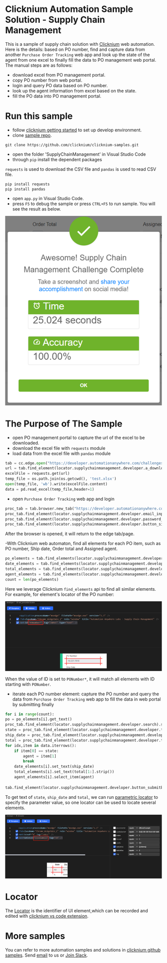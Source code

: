# Clicknium Automation Sample Solution - Supply Chain Management

This is a sample of supply chain solution with [Clicknium](https://www.clicknium.com/) web automation.
Here is the details: based on PO number, find and capture data from another `Purchase Order Tracking` web app and look up the state of the agent from one excel to finally fill the data to PO management web portal.
The manual steps are as follows:
- download excel from PO management portal.
- copy PO number from web portal.
- login and query PO data based on PO number.
- look up the agent information from excel based on the state.
- fill the PO data into PO management portal.


# Run this sample
- follow [clicknium getting started](https://www.clicknium.com/documents/quickstart) to set up develop environment.
- clone [sample repo](https://github.com/clicknium/clicknium-samples).
```
git clone https://github.com/clicknium/clicknium-samples.git
```
- open the folder 'SupplyChainManagement' in Visual Studio Code
- through `pip` install the dependent packages
  
`requests` is used to download the CSV file and `pandas` is used to read CSV file.

```
pip install requests
pip install pandas
```
- open `app.py` in Visual Studio Code.
- press `F5` to debug the sample or press `CTRL+F5` to run sample.
You will see the result as below.

![result](img/result.png)

# The Purpose of The Sample
- open PO management portal to capture the url of the excel to be downloaded.
- download the excel file with `requests` module
- load data from the excel file with `pandas` module 

```python
tab = cc.edge.open("https://developer.automationanywhere.com/challenges/automationanywherelabs-supplychainmanagement.html")
url = tab.find_element(locator.supplychainmanagement.developer.a_downloadagentterritoryspreadsheet).get_property("href")
excelFile = requests.get(url)
temp_file = os.path.join(os.getcwd(), 'test.xlsx')
open(temp_file, 'wb').write(excelFile.content)
data = pd.read_excel(temp_file,header=1)
```

- open `Purchase Order Tracking` web app and login
  
```python
proc_tab = tab.browser.new_tab("https://developer.automationanywhere.com/challenges/AutomationAnywhereLabs-POTrackingLogin.html")
proc_tab.find_element(locator.supplychainmanagement.developer.email_inputemail).set_text('username')
proc_tab.find_element(locator.supplychainmanagement.developer.password_inputpassword).set_text('password')
proc_tab.find_element(locator.supplychainmanagement.developer.button_signin).click()
```
After the browser is opened, it will return to the edge tab/page.

-With Clicknium web automaton, find all elements for each PO item, such as PO number, Ship date, Order total and Assigned agent.

```python
po_elements = tab.find_elements(locator.supplychainmanagement.developer.text_ponumber)
date_elements = tab.find_elements(locator.supplychainmanagement.developer.text_shipdate)
total_elements = tab.find_elements(locator.supplychainmanagement.developer.text_ordertotal)
agent_elements = tab.find_elements(locator.supplychainmanagement.developer.select_agent)
count = len(po_elements)
```

Here we leverage Clicknium `find_elements` api to find all similar elements. For example, for element's locator of the PO number:

![locator1](img/locator1.png)

When the value of ID is set to `PONumber*`, it will match all elements with ID starting with `PONumber`.

- iterate each PO number element: capture the PO number and query the data from `Purchase Order Tracking` web app to fill the data in web portal by submitting finally

```python
for i in range(count):
po = po_elements[i].get_text()
proc_tab.find_element(locator.supplychainmanagement.developer.search).set_text(po)
state = proc_tab.find_element(locator.supplychainmanagement.developer.td, {"column":5}).get_text()
ship_date = proc_tab.find_element(locator.supplychainmanagement.developer.td, {"column":'7'}).get_text()
total = proc_tab.find_element(locator.supplychainmanagement.developer.td, {"column":'8'}).get_text()
for idx,item in data.iterrows():
    if item[0] == state:
        agent = item[1]
        break
    date_elements[i].set_text(ship_date)
    total_elements[i].set_text(total[1:].strip())
    agent_elements[i].select_item(agent)
    
tab.find_element(locator.supplychainmanagement.developer.button_submitbutton).click()
```

To get text of `state`, `ship_date` and `total`, we can run [parametric locator](https://www.clicknium.com/documents/concepts/parametric_locator) to specify the parameter value, so one locator can be used to locate several elements.

![parametric locator](img/parametric_locator.png)


# Locator
The [Locator](https://www.clicknium.com/documents/concepts/locator) is the identifier of UI element,which can be recorded and edited with [clicknium vs code extension](https://marketplace.visualstudio.com/items?itemName=ClickCorp.clicknium).

# More samples
You can refer to more automation samples and solutions in [clicknium github samples](https://github.com/clicknium/clicknium-samples).
Send [email](mailto:support@clicknium.com) to us or [Join Slack](https://join.slack.com/t/clicknium/shared_invite/zt-1cfxsstw7-s0CeJdhyg5wQ1h7_KKc6QQ).


